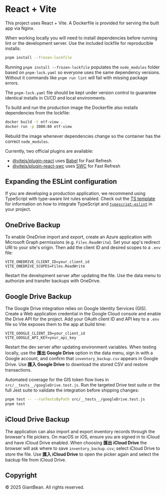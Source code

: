# React + Vite

This project uses React + Vite. A Dockerfile is provided for serving the built app via Nginx.

When working locally you will need to install dependencies before running lint or the development server. Use the included lockfile for reproducible installs:

```bash
pnpm install --frozen-lockfile
```

Running `pnpm install --frozen-lockfile` populates the `node_modules` folder based on `pnpm-lock.yaml` so everyone uses the same dependency versions. Without it commands like `pnpm run lint` will fail with missing package errors.

The `pnpm-lock.yaml` file should be kept under version control to guarantee identical installs in CI/CD and local environments.

To build and run the production image the Dockerfile also installs dependencies from the lockfile:

```bash
docker build -t etf-view .
docker run -p 3000:80 etf-view
```

Rebuild the image whenever dependencies change so the container has the correct `node_modules`.

Currently, two official plugins are available:

- [@vitejs/plugin-react](https://github.com/vitejs/vite-plugin-react/blob/main/packages/plugin-react) uses [Babel](https://babeljs.io/) for Fast Refresh
- [@vitejs/plugin-react-swc](https://github.com/vitejs/vite-plugin-react/blob/main/packages/plugin-react-swc) uses [SWC](https://swc.rs/) for Fast Refresh

## Expanding the ESLint configuration

If you are developing a production application, we recommend using TypeScript with type-aware lint rules enabled. Check out the [TS template](https://github.com/vitejs/vite/tree/main/packages/create-vite/template-react-ts) for information on how to integrate TypeScript and [`typescript-eslint`](https://typescript-eslint.io) in your project.

## OneDrive Backup

To enable OneDrive import and export, create an Azure application with Microsoft Graph permissions (e.g. `Files.ReadWrite`).
Set your app's redirect URI to your site's origin. Then add the client ID and desired scopes to a `.env` file:

```
VITE_ONEDRIVE_CLIENT_ID=your_client_id
VITE_ONEDRIVE_SCOPES=Files.ReadWrite
```

Restart the development server after updating the file. Use the data menu to authorize and transfer backups with OneDrive.

## Google Drive Backup

The Google Drive integration relies on Google Identity Services (GIS). Create a Web
application credential in the Google Cloud console and enable the Drive API for the
project. Add your OAuth client ID and API key to a `.env` file so Vite exposes them to
the app at build time:

```
VITE_GOOGLE_CLIENT_ID=your_client_id
VITE_GOOGLE_API_KEY=your_api_key
```

Restart the dev server after updating environment variables. When testing locally, use
the **匯出 Google Drive** option in the data menu, sign in with a Google account, and
confirm that `inventory_backup.csv` appears in Google Drive. Use **匯入 Google Drive**
to download the stored CSV and restore transactions.

Automated coverage for the GIS token flow lives in
`src/__tests__/googleDrive.test.js`. Run the targeted Drive test suite or the full Jest
suite to validate the integration before shipping changes:

```bash
pnpm test -- --runTestsByPath src/__tests__/googleDrive.test.js
pnpm test
```

## iCloud Drive Backup

The application can also import and export inventory records through the browser's file
pickers. On macOS or iOS, ensure you are signed in to iCloud and have iCloud Drive
enabled. When choosing **匯出 iCloud Drive** the browser will ask where to save
`inventory_backup.csv`; select iCloud Drive to store the file. Use **匯入 iCloud Drive**
to open the picker again and select the backup file from iCloud Drive.

## Copyright

© 2025 GiantBean. All rights reserved.

